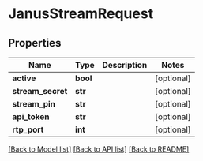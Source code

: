 # JanusStreamRequest


## Properties
Name | Type | Description | Notes
------------ | ------------- | ------------- | -------------
**active** | **bool** |  | [optional] 
**stream_secret** | **str** |  | [optional] 
**stream_pin** | **str** |  | [optional] 
**api_token** | **str** |  | [optional] 
**rtp_port** | **int** |  | [optional] 

[[Back to Model list]](../README.md#documentation-for-models) [[Back to API list]](../README.md#documentation-for-api-endpoints) [[Back to README]](../README.md)


